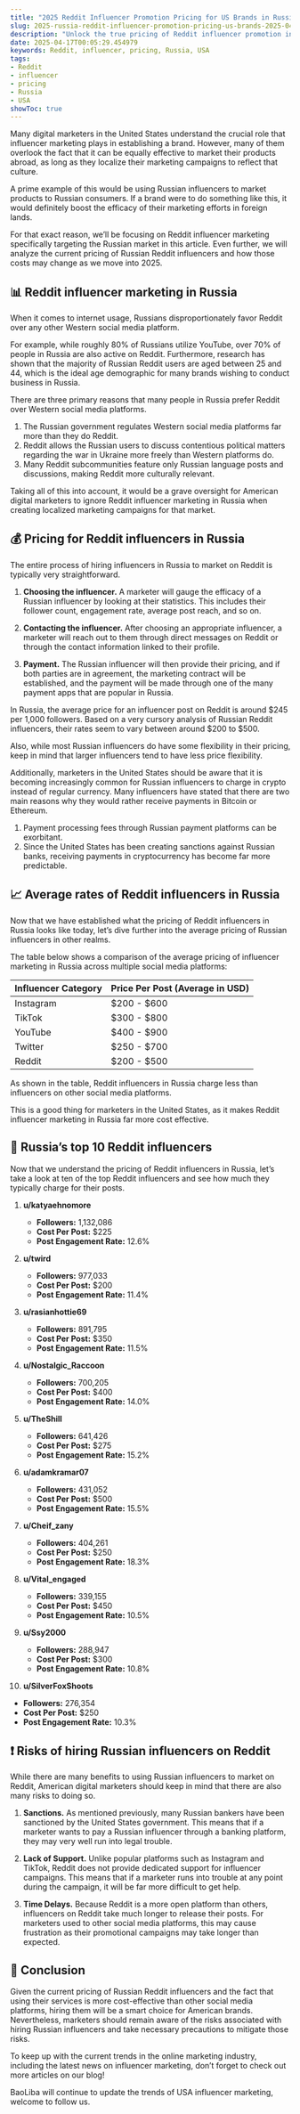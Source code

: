 ```yaml
---
title: "2025 Reddit Influencer Promotion Pricing for US Brands in Russia"
slug: 2025-russia-reddit-influencer-promotion-pricing-us-brands-2025-04-17
description: "Unlock the true pricing of Reddit influencer promotion in Russia with our in-depth guide designed for US brands targeting the Russian market."
date: 2025-04-17T00:05:29.454979
keywords: Reddit, influencer, pricing, Russia, USA
tags:
- Reddit
- influencer
- pricing
- Russia
- USA
showToc: true
---
```


Many digital marketers in the United States understand the crucial role that influencer marketing plays in establishing a brand. However, many of them overlook the fact that it can be equally effective to market their products abroad, as long as they localize their marketing campaigns to reflect that culture.

A prime example of this would be using Russian influencers to market products to Russian consumers. If a brand were to do something like this, it would definitely boost the efficacy of their marketing efforts in foreign lands.

For that exact reason, we’ll be focusing on Reddit influencer marketing specifically targeting the Russian market in this article. Even further, we will analyze the current pricing of Russian Reddit influencers and how those costs may change as we move into 2025.

## 📊 Reddit influencer marketing in Russia

When it comes to internet usage, Russians disproportionately favor Reddit over any other Western social media platform.

For example, while roughly 80% of Russians utilize YouTube, over 70% of people in Russia are also active on Reddit. Furthermore, research has shown that the majority of Russian Reddit users are aged between 25 and 44, which is the ideal age demographic for many brands wishing to conduct business in Russia.

There are three primary reasons that many people in Russia prefer Reddit over Western social media platforms.

1. The Russian government regulates Western social media platforms far more than they do Reddit.
2. Reddit allows the Russian users to discuss contentious political matters regarding the war in Ukraine more freely than Western platforms do.
3. Many Reddit subcommunities feature only Russian language posts and discussions, making Reddit more culturally relevant.

Taking all of this into account, it would be a grave oversight for American digital marketers to ignore Reddit influencer marketing in Russia when creating localized marketing campaigns for that market.

## 💰 Pricing for Reddit influencers in Russia

The entire process of hiring influencers in Russia to market on Reddit is typically very straightforward.

1. **Choosing the influencer.** A marketer will gauge the efficacy of a Russian influencer by looking at their statistics. This includes their follower count, engagement rate, average post reach, and so on.
   
2. **Contacting the influencer.** After choosing an appropriate influencer, a marketer will reach out to them through direct messages on Reddit or through the contact information linked to their profile.

3. **Payment.** The Russian influencer will then provide their pricing, and if both parties are in agreement, the marketing contract will be established, and the payment will be made through one of the many payment apps that are popular in Russia.

In Russia, the average price for an influencer post on Reddit is around $245 per 1,000 followers. Based on a very cursory analysis of Russian Reddit influencers, their rates seem to vary between around $200 to $500. 

Also, while most Russian influencers do have some flexibility in their pricing, keep in mind that larger influencers tend to have less price flexibility. 

Additionally, marketers in the United States should be aware that it is becoming increasingly common for Russian influencers to charge in crypto instead of regular currency. Many influencers have stated that there are two main reasons why they would rather receive payments in Bitcoin or Ethereum.

1. Payment processing fees through Russian payment platforms can be exorbitant.
2. Since the United States has been creating sanctions against Russian banks, receiving payments in cryptocurrency has become far more predictable.

## 📈 Average rates of Reddit influencers in Russia

Now that we have established what the pricing of Reddit influencers in Russia looks like today, let’s dive further into the average pricing of Russian influencers in other realms.

The table below shows a comparison of the average pricing of influencer marketing in Russia across multiple social media platforms:

| Influencer Category | Price Per Post (Average in USD)     |
|---------------------|-------------------------------------|
| Instagram           | $200 - $600                         |
|  TikTok             | $300 - $800                         |
|  YouTube            | $400 - $900                         |
|  Twitter            | $250 - $700                         |
|  Reddit             | $200 - $500                         |

As shown in the table, Reddit influencers in Russia charge less than influencers on other social media platforms. 

This is a good thing for marketers in the United States, as it makes Reddit influencer marketing in Russia far more cost effective.

## 📌 Russia’s top 10 Reddit influencers

Now that we understand the pricing of Reddit influencers in Russia, let’s take a look at ten of the top Reddit influencers and see how much they typically charge for their posts.

1. **u/katyaehnomore**
   - **Followers:** 1,132,086
   - **Cost Per Post:** $225
   - **Post Engagement Rate:** 12.6%

2. **u/twird**
   - **Followers:** 977,033
   - **Cost Per Post:** $200
   - **Post Engagement Rate:** 11.4%

3. **u/rasianhottie69**
   - **Followers:** 891,795
   - **Cost Per Post:** $350
   - **Post Engagement Rate:** 11.5%

4. **u/Nostalgic_Raccoon**
   - **Followers:** 700,205
   - **Cost Per Post:** $400
   - **Post Engagement Rate:** 14.0%

5. **u/TheShill**
   - **Followers:** 641,426
   - **Cost Per Post:** $275
   - **Post Engagement Rate:** 15.2%

6. **u/adamkramar07**
   - **Followers:** 431,052
   - **Cost Per Post:** $500
   - **Post Engagement Rate:** 15.5%

7. **u/Cheif_zany**
   - **Followers:** 404,261
   - **Cost Per Post:** $250
   - **Post Engagement Rate:** 18.3%

8. **u/Vital_engaged**
   - **Followers:** 339,155
   - **Cost Per Post:** $450
   - **Post Engagement Rate:** 10.5%

9. **u/Ssy2000**
   - **Followers:** 288,947
   - **Cost Per Post:** $300
   - **Post Engagement Rate:** 10.8%

10. **u/SilverFoxShoots**
   - **Followers:** 276,354
   - **Cost Per Post:** $250
   - **Post Engagement Rate:** 10.3%

## ❗ Risks of hiring Russian influencers on Reddit 

While there are many benefits to using Russian influencers to market on Reddit, American digital marketers should keep in mind that there are also many risks to doing so.

1. **Sanctions.** As mentioned previously, many Russian bankers have been sanctioned by the United States government. This means that if a marketer wants to pay a Russian influencer through a banking platform, they may very well run into legal trouble.
   
2. **Lack of Support.** Unlike popular platforms such as Instagram and TikTok, Reddit does not provide dedicated support for influencer campaigns. This means that if a marketer runs into trouble at any point during the campaign, it will be far more difficult to get help. 

3. **Time Delays.** Because Reddit is a more open platform than others, influencers on Reddit take much longer to release their posts. For marketers used to other social media platforms, this may cause frustration as their promotional campaigns may take longer than expected.

## 📢 Conclusion 

Given the current pricing of Russian Reddit influencers and the fact that using their services is more cost-effective than other social media platforms, hiring them will be a smart choice for American brands. Nevertheless, marketers should remain aware of the risks associated with hiring Russian influencers and take necessary precautions to mitigate those risks.

To keep up with the current trends in the online marketing industry, including the latest news on influencer marketing, don’t forget to check out more articles on our blog!

BaoLiba will continue to update the trends of USA influencer marketing, welcome to follow us.